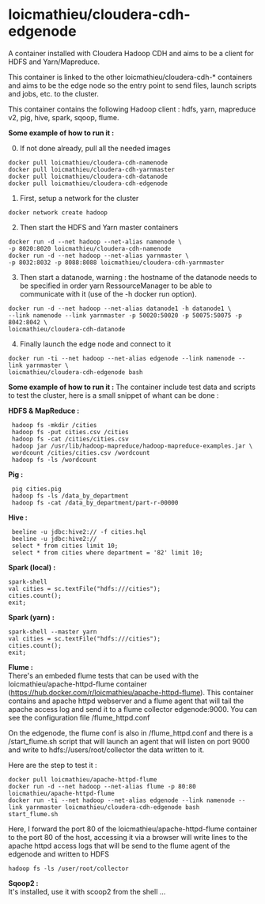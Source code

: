 # loicmathieu/cloudera-cdh-edgenode

A container installed with Cloudera Hadoop CDH and aims to be a client for HDFS and Yarn/Mapreduce.

This container is linked to the other loicmathieu/cloudera-cdh-* containers and aims to be the edge node so the entry point to send files, launch scripts and jobs, etc. to the cluster.

This container contains the following Hadoop client : hdfs, yarn, mapreduce v2, pig, hive, spark, sqoop, flume.

**Some example of how to run it :**

0. If not done already, pull all the needed images
```
docker pull loicmathieu/cloudera-cdh-namenode
docker pull loicmathieu/cloudera-cdh-yarnmaster
docker pull loicmathieu/cloudera-cdh-datanode
docker pull loicmathieu/cloudera-cdh-edgenode
```

1. First, setup a network for the cluster
```
docker network create hadoop
```

2. Then start the HDFS and Yarn master containers
```
docker run -d --net hadoop --net-alias namenode \
-p 8020:8020 loicmathieu/cloudera-cdh-namenode
docker run -d --net hadoop --net-alias yarnmaster \
-p 8032:8032 -p 8088:8088 loicmathieu/cloudera-cdh-yarnmaster
```

3. Then start a datanode, warning : the hostname of the datanode needs to be specified in order yarn RessourceManager to be able to communicate with it (use of the -h docker run option).
```
docker run -d --net hadoop --net-alias datanode1 -h datanode1 \
--link namenode --link yarnmaster -p 50020:50020 -p 50075:50075 -p 8042:8042 \
loicmathieu/cloudera-cdh-datanode
```

4. Finally launch the edge node and connect to it
```
docker run -ti --net hadoop --net-alias edgenode --link namenode --link yarnmaster \
loicmathieu/cloudera-cdh-edgenode bash
```

**Some example of how to run it :**
The container include test data and scripts to test the cluster, here is a small snippet of whant can be done :

**HDFS & MapReduce :**
```
 hadoop fs -mkdir /cities
 hadoop fs -put cities.csv /cities
 hadoop fs -cat /cities/cities.csv
 hadoop jar /usr/lib/hadoop-mapreduce/hadoop-mapreduce-examples.jar \
 wordcount /cities/cities.csv /wordcount
 hadoop fs -ls /wordcount
 ```

 **Pig :**
```
 pig cities.pig
 hadoop fs -ls /data_by_department
 hadoop fs -cat /data_by_department/part-r-00000
 ```

**Hive :**
```
 beeline -u jdbc:hive2:// -f cities.hql
 beeline -u jdbc:hive2://
 select * from cities limit 10;
 select * from cities where department = '82' limit 10;
 ```

**Spark (local) :**
```
spark-shell
val cities = sc.textFile("hdfs:///cities");
cities.count();
exit;
```

**Spark (yarn) :**
```
spark-shell --master yarn
val cities = sc.textFile("hdfs:///cities");
cities.count();
exit;
```

**Flume :**  
There's an embeded flume tests that can be used with the loicmathieu/apache-httpd-flume container (https://hub.docker.com/r/loicmathieu/apache-httpd-flume). This container contains and apache httpd webserver and a flume agent that will tail the apache access log and send it to a flume collector edgenode:9000. You can see the configuration file /flume_httpd.conf

On the edgenode, the flume conf is also in /flume_httpd.conf and there is a /start_flume.sh script that will launch an agent that will listen on port 9000 and write to hdfs://users/root/collector the data written to it.

Here are the step to test it :
```
docker pull loicmathieu/apache-httpd-flume
docker run -d --net hadoop --net-alias flume -p 80:80 loicmathieu/apache-httpd-flume
docker run -ti --net hadoop --net-alias edgenode --link namenode --link yarnmaster loicmathieu/cloudera-cdh-edgenode bash
start_flume.sh
```
Here, I forward the port 80 of the loicmathieu/apache-httpd-flume container to the port 80 of the host, accessing it via a browser will write lines to the apache httpd access logs that will be send to the flume agent of the edgenode and written to HDFS
```
hadoop fs -ls /user/root/collector
```

**Sqoop2 :**  
It's installed, use it with scoop2 from the shell ...
